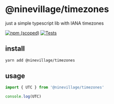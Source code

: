# @ninevillage/timezones

just a simple typescript lib with IANA timezones

[![npm (scoped)](https://img.shields.io/npm/v/@ninevillage/timezones)](https://www.npmjs.com/package/@ninevillage/timezones)
[![Tests](https://github.com/ninevillage/node-timezones/workflows/Tests/badge.svg)](https://github.com/ninevillage/node-timezones/actions?query=workflow%3ATests)

## install

```bash
yarn add @ninevillage/timezones
```

## usage

```typescript
import { UTC } from '@ninevillage/timezones'

console.log(UTC)
```
